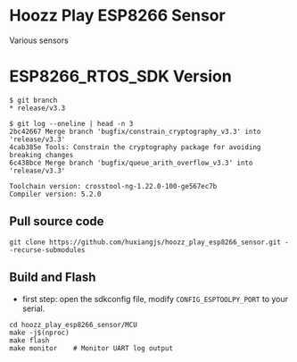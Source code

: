 # Hoozz Play ESP8266 Sensor
Various sensors

# ESP8266_RTOS_SDK Version
```shell
$ git branch
* release/v3.3

$ git log --oneline | head -n 3
2bc42667 Merge branch 'bugfix/constrain_cryptography_v3.3' into 'release/v3.3'
4cab385e Tools: Constrain the cryptography package for avoiding breaking changes
6c438bce Merge branch 'bugfix/queue_arith_overflow_v3.3' into 'release/v3.3'

Toolchain version: crosstool-ng-1.22.0-100-ge567ec7b
Compiler version: 5.2.0
```

## Pull source code
```shell
git clone https://github.com/huxiangjs/hoozz_play_esp8266_sensor.git --recurse-submodules
```

## Build and Flash

* first step: open the sdkconfig file, modify `CONFIG_ESPTOOLPY_PORT` to your serial.

```shell
cd hoozz_play_esp8266_sensor/MCU
make -j$(nproc)
make flash
make monitor    # Monitor UART log output
```
